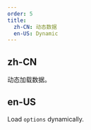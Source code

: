 ```yaml
---
order: 5
title:
  zh-CN: 动态数据
  en-US: Dynamic
---
```


## zh-CN

动态加载数据。

## en-US

Load `options` dynamically.
